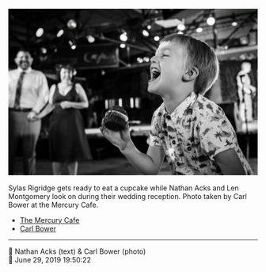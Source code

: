 ![Sylas Rigridge gets ready to eat a cupcake](assets/2019-06-29-set-3-the-reception-69.webp)

Sylas Rigridge gets ready to eat a cupcake while Nathan Acks and Len Montgomery look on during their wedding reception. Photo taken by Carl Bower at the Mercury Cafe.

* [The Mercury Cafe](http://mercurycafe.com)
* [Carl Bower](https://carlbowerphotos.com)

- - - -

<span aria-hidden="true">👥</span> Nathan Acks (text) & Carl Bower (photo)  
<span aria-hidden="true">📅</span> June 29, 2019 19:50:22
